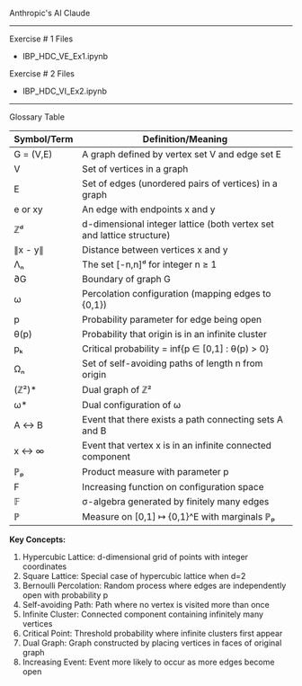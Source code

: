 Anthropic's AI Claude

- - - - 

Exercise # 1 Files
* IBP_HDC_VE_Ex1.ipynb

Exercise # 2 Files
* IBP_HDC_VI_Ex2.ipynb

- - - -

Glossary Table

| Symbol/Term | Definition/Meaning |
|------------|-------------------|
| G = (V,E) | A graph defined by vertex set V and edge set E |
| V | Set of vertices in a graph |
| E | Set of edges (unordered pairs of vertices) in a graph |
| e or xy | An edge with endpoints x and y |
| ℤᵈ | d-dimensional integer lattice (both vertex set and lattice structure) |
| ∥x - y∥ | Distance between vertices x and y |
| Λₙ | The set [-n,n]ᵈ for integer n ≥ 1 |
| ∂G | Boundary of graph G |
| ω | Percolation configuration (mapping edges to {0,1}) |
| p | Probability parameter for edge being open |
| θ(p) | Probability that origin is in an infinite cluster |
| pₖ | Critical probability = inf{p ∈ [0,1] : θ(p) > 0} |
| Ωₙ | Set of self-avoiding paths of length n from origin |
| (ℤ²)* | Dual graph of ℤ² |
| ω* | Dual configuration of ω |
| A ↔ B | Event that there exists a path connecting sets A and B |
| x ↔ ∞ | Event that vertex x is in an infinite connected component |
| ℙₚ | Product measure with parameter p |
| F | Increasing function on configuration space |
| 𝔽 | σ-algebra generated by finitely many edges |
| ℙ | Measure on [0,1] ↦ {0,1}^E with marginals ℙₚ |

**Key Concepts:**
1. Hypercubic Lattice: d-dimensional grid of points with integer coordinates
2. Square Lattice: Special case of hypercubic lattice when d=2
3. Bernoulli Percolation: Random process where edges are independently open with probability p
4. Self-avoiding Path: Path where no vertex is visited more than once
5. Infinite Cluster: Connected component containing infinitely many vertices
6. Critical Point: Threshold probability where infinite clusters first appear
7. Dual Graph: Graph constructed by placing vertices in faces of original graph
8. Increasing Event: Event more likely to occur as more edges become open
